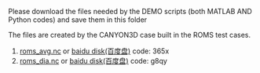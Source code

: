 Please download the files needed by the DEMO scripts (both MATLAB AND Python codes) and save them in this folder

The files are created by the CANYON3D case built in the ROMS test cases. 
1. [roms_avg.nc](https://drive.google.com/file/d/184_44DfY5xAnnYeN-2ax08YjedkCXBmc/view?usp=sharing) or [baidu disk(百度盘)](https://pan.baidu.com/s/1Qjkjy9H0aBYg6z9HlWGzzQ) code: 365x 
2. [roms_dia.nc](https://drive.google.com/file/d/1CCpAlb97a_yGF19HJ1nxE-ur7-NQBeXY/view?usp=sharing) or [baidu disk(百度盘)](https://pan.baidu.com/s/1L8LGVGjJqbDdUrXcoaErTg) code: g8qy
